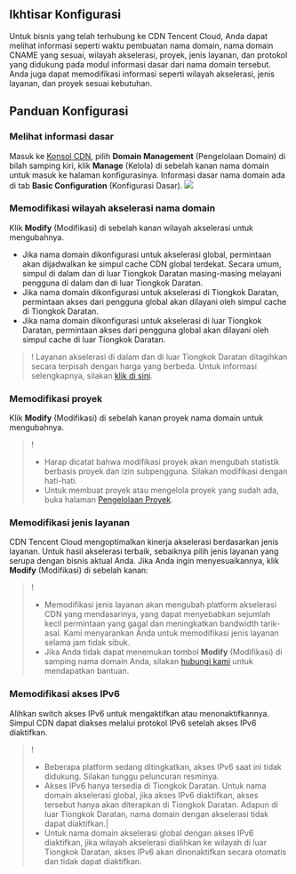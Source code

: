 ## Ikhtisar Konfigurasi

Untuk bisnis yang telah terhubung ke CDN Tencent Cloud, Anda dapat melihat informasi seperti waktu pembuatan nama domain, nama domain CNAME yang sesuai, wilayah akselerasi, proyek, jenis layanan, dan protokol yang didukung pada modul informasi dasar dari nama domain tersebut. Anda juga dapat memodifikasi informasi seperti wilayah akselerasi, jenis layanan, dan proyek sesuai kebutuhan.

## Panduan Konfigurasi

### Melihat informasi dasar

Masuk ke [Konsol CDN](https://console.cloud.tencent.com/cdn), pilih **Domain Management** (Pengelolaan Domain) di bilah samping kiri, klik **Manage** (Kelola) di sebelah kanan nama domain untuk masuk ke halaman konfigurasinya. Informasi dasar nama domain ada di tab **Basic Configuration** (Konfigurasi Dasar).
![](https://main.qcloudimg.com/raw/5b6d2f8572ba022c5a18bb787953b1d0.png)



### Memodifikasi wilayah akselerasi nama domain

Klik **Modify** (Modifikasi) di sebelah kanan wilayah akselerasi untuk mengubahnya.
- Jika nama domain dikonfigurasi untuk akselerasi global, permintaan akan dijadwalkan ke simpul cache CDN global terdekat. Secara umum, simpul di dalam dan di luar Tiongkok Daratan masing-masing melayani pengguna di dalam dan di luar Tiongkok Daratan.
- Jika nama domain dikonfigurasi untuk akselerasi di Tiongkok Daratan, permintaan akses dari pengguna global akan dilayani oleh simpul cache di Tiongkok Daratan.
- Jika nama domain dikonfigurasi untuk akselerasi di luar Tiongkok Daratan, permintaan akses dari pengguna global akan dilayani oleh simpul cache di luar Tiongkok Daratan.



> ! Layanan akselerasi di dalam dan di luar Tiongkok Daratan ditagihkan secara terpisah dengan harga yang berbeda. Untuk informasi selengkapnya, silakan [klik di sini](https://intl.cloud.tencent.com/document/product/228/2949).


### Memodifikasi proyek

Klik **Modify** (Modifikasi) di sebelah kanan proyek nama domain untuk mengubahnya.


> !
> - Harap dicatat bahwa modifikasi proyek akan mengubah statistik berbasis proyek dan izin subpengguna. Silakan modifikasi dengan hati-hati.
> - Untuk membuat proyek atau mengelola proyek yang sudah ada, buka halaman [Pengelolaan Proyek](https://console.cloud.tencent.com/project).






### Memodifikasi jenis layanan

CDN Tencent Cloud mengoptimalkan kinerja akselerasi berdasarkan jenis layanan. Untuk hasil akselerasi terbaik, sebaiknya pilih jenis layanan yang serupa dengan bisnis aktual Anda. Jika Anda ingin menyesuaikannya, klik **Modify** (Modifikasi) di sebelah kanan:


> !
> - Memodifikasi jenis layanan akan mengubah platform akselerasi CDN yang mendasarinya, yang dapat menyebabkan sejumlah kecil permintaan yang gagal dan meningkatkan bandwidth tarik-asal. Kami menyarankan Anda untuk memodifikasi jenis layanan selama jam tidak sibuk.
> - Jika Anda tidak dapat menemukan tombol **Modify** (Modifikasi) di samping nama domain Anda, silakan [hubungi kami](https://intl.cloud.tencent.com/zh/contact-sales) untuk mendapatkan bantuan.

### Memodifikasi akses IPv6
Alihkan switch akses IPv6 untuk mengaktifkan atau menonaktifkannya. Simpul CDN dapat diakses melalui protokol IPv6 setelah akses IPv6 diaktifkan.

>! 
>- Beberapa platform sedang ditingkatkan, akses IPv6 saat ini tidak didukung. Silakan tunggu peluncuran resminya.
>- Akses IPv6 hanya tersedia di Tiongkok Daratan. Untuk nama domain akselerasi global, jika akses IPv6 diaktifkan, akses tersebut hanya akan diterapkan di Tiongkok Daratan. Adapun di luar Tiongkok Daratan, nama domain dengan akselerasi tidak dapat diaktifkan.|
>- Untuk nama domain akselerasi global dengan akses IPv6 diaktifkan, jika wilayah akselerasi dialihkan ke wilayah di luar Tiongkok Daratan, akses IPv6 akan dinonaktifkan secara otomatis dan tidak dapat diaktifkan.


